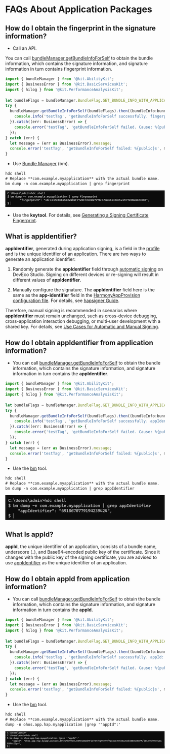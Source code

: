 # FAQs About Application Packages
<!--Kit: Ability Kit-->
<!--Subsystem: BundleManager-->
<!--Owner: @wanghang904-->
<!--Designer: @hanfeng6-->
<!--Tester: @kongjing2-->
<!--Adviser: @Brilliantry_Rui-->

## How do I obtain the fingerprint in the signature information?

* Call an API.

You can call [bundleManager.getBundleInfoForSelf](../reference/apis-ability-kit/js-apis-bundleManager.md#bundlemanagergetbundleinfoforself) to obtain the bundle information, which contains the signature information, and signature information in turn contains fingerprint information.

```ts
import { bundleManager } from '@kit.AbilityKit';
import { BusinessError } from '@kit.BasicServicesKit';
import { hilog } from '@kit.PerformanceAnalysisKit';

let bundleFlags = bundleManager.BundleFlag.GET_BUNDLE_INFO_WITH_APPLICATION | bundleManager.BundleFlag.GET_BUNDLE_INFO_WITH_SIGNATURE_INFO;
try {
  bundleManager.getBundleInfoForSelf(bundleFlags).then((bundleInfo:bundleManager.BundleInfo) => {
    console.info('testTag', 'getBundleInfoForSelf successfully. fingerprint: %{public}s', bundleInfo.signatureInfo.fingerprint);
  }).catch((err: BusinessError) => {
    console.error('testTag', 'getBundleInfoForSelf failed. Cause: %{public}s', err.message);
  });
} catch (err) {
  let message = (err as BusinessError).message;
  console.error('testTag', 'getBundleInfoForSelf failed: %{public}s', message);
}
```

* Use [Bundle Manager](../tools/bm-tool.md) (bm).

```shell
hdc shell
# Replace **com.example.myapplication** with the actual bundle name.
bm dump -n com.example.myapplication | grep fingerprint 
```

![alt text](figures/get_fingerprint.png)

* Use the **keytool**. For details, see [Generating a Signing Certificate Fingerprint](https://developer.huawei.com/consumer/en/doc/AppGallery-connect-Guides/appgallerykit-preparation-game-0000001055356911#section147011294331).

## What is appIdentifier?

**appIdentifier**, generated during application signing, is a field in the <!--RP1-->[profile](../security/app-provision-structure.md)<!--RP1End--> and is the unique identifier of an application. There are two ways to generate an application identifier:

1. Randomly generate the **appIdentifier** field through [automatic signing](https://developer.huawei.com/consumer/en/doc/harmonyos-guides/ide-signing#section18815157237) on DevEco Studio. Signing on different devices or re-signing will result in different values of **appIdentifier**.
<!--RP2-->
2. Manually configure the signature. The **appIdentifier** field here is the same as the **app-identifier** field in the [HarmonyAppProvision configuration file](../security/app-provision-structure.md). For details, see [hapsigner Guide](../security/hapsigntool-guidelines.md).
<!--RP2End-->

Therefore, manual signing is recommended in scenarios where **appIdentifier** must remain unchanged, such as cross-device debugging, cross-application interaction debugging, or multi-user development with a shared key. For details, see [Use Cases for Automatic and Manual Signing](https://developer.huawei.com/consumer/en/doc/harmonyos-guides/ide-signing#section54361623194519).

## How do I obtain appIdentifier from application information?

* You can call [bundleManager.getBundleInfoForSelf](../reference/apis-ability-kit/js-apis-bundleManager.md#bundlemanagergetbundleinfoforself) to obtain the bundle information, which contains the signature information, and signature information in turn contains the **appIdentifier**.

```ts
import { bundleManager } from '@kit.AbilityKit';
import { BusinessError } from '@kit.BasicServicesKit';
import { hilog } from '@kit.PerformanceAnalysisKit';

let bundleFlags = bundleManager.BundleFlag.GET_BUNDLE_INFO_WITH_APPLICATION | bundleManager.BundleFlag.GET_BUNDLE_INFO_WITH_SIGNATURE_INFO;
try {
  bundleManager.getBundleInfoForSelf(bundleFlags).then((bundleInfo:bundleManager.BundleInfo) => {
    console.info('testTag', 'getBundleInfoForSelf successfully. appIdentifier: %{public}s', bundleInfo.signatureInfo.appIdentifier);
  }).catch((err: BusinessError) => {
    console.error('testTag', 'getBundleInfoForSelf failed. Cause: %{public}s', err.message);
  });
} catch (err) {
  let message = (err as BusinessError).message;
  console.error('testTag', 'getBundleInfoForSelf failed: %{public}s', message);
}
```

* Use the [bm](../tools/bm-tool.md) tool.

```shell
hdc shell
# Replace **com.example.myapplication** with the actual bundle name.
bm dump -n com.example.myapplication | grep appIdentifier
```

![alt text](figures/get_appIdentifier.png)


## What Is appId?

**appId**, the unique identifier of an application, consists of a bundle name, underscore (_), and Base64-encoded public key of the certificate. Since it changes with the public key of the signing certificate, you are advised to use [appIdentifier](#what-is-appidentifier) as the unique identifier of an application.

## How do I obtain appId from application information?

* You can call [bundleManager.getBundleInfoForSelf](../reference/apis-ability-kit/js-apis-bundleManager.md#bundlemanagergetbundleinfoforself) to obtain the bundle information, which contains the signature information, and signature information in turn contains the **appId**.

```ts
import { bundleManager } from '@kit.AbilityKit';
import { BusinessError } from '@kit.BasicServicesKit';
import { hilog } from '@kit.PerformanceAnalysisKit';

let bundleFlags = bundleManager.BundleFlag.GET_BUNDLE_INFO_WITH_APPLICATION | bundleManager.BundleFlag.GET_BUNDLE_INFO_WITH_SIGNATURE_INFO;
try {
  bundleManager.getBundleInfoForSelf(bundleFlags).then((bundleInfo:bundleManager.BundleInfo) => {
    console.info('testTag', 'getBundleInfoForSelf successfully. appId: %{public}s', bundleInfo.signatureInfo.appId);
  }).catch((err: BusinessError) => {
    console.error('testTag', 'getBundleInfoForSelf failed. Cause: %{public}s', err.message);
  });
} catch (err) {
  let message = (err as BusinessError).message;
  console.error('testTag', 'getBundleInfoForSelf failed: %{public}s', message);
}
```

* Use the [bm](../tools/bm-tool.md) tool.

```shell
hdc shell
# Replace **com.example.myapplication** with the actual bundle name.
dump -n ohos.app.hap.myapplication |grep '"appId":'
```
![alt text](figures/get_appId.png)
